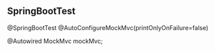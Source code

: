 ## SpringBootTest
@SpringBootTest
@AutoConfigureMockMvc(printOnlyOnFailure=false)

@Autowired
MockMvc mockMvc;